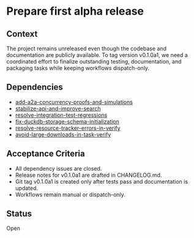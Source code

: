 # Prepare first alpha release

## Context
The project remains unreleased even though the codebase and documentation are
publicly available. To tag version v0.1.0a1, we need a coordinated effort to
finalize outstanding testing, documentation, and packaging tasks while keeping
workflows dispatch-only.

## Dependencies
- [add-a2a-concurrency-proofs-and-simulations](archive/add-a2a-concurrency-proofs-and-simulations.md)
- [stabilize-api-and-improve-search](stabilize-api-and-improve-search.md)
- [resolve-integration-test-regressions](resolve-integration-test-regressions.md)
- [fix-duckdb-storage-schema-initialization](fix-duckdb-storage-schema-initialization.md)
- [resolve-resource-tracker-errors-in-verify](resolve-resource-tracker-errors-in-verify.md)
- [avoid-large-downloads-in-task-verify](archive/avoid-large-downloads-in-task-verify.md)

## Acceptance Criteria
- All dependency issues are closed.
- Release notes for v0.1.0a1 are drafted in CHANGELOG.md.
- Git tag v0.1.0a1 is created only after tests pass and documentation is updated.
- Workflows remain manual or dispatch-only.

## Status
Open
